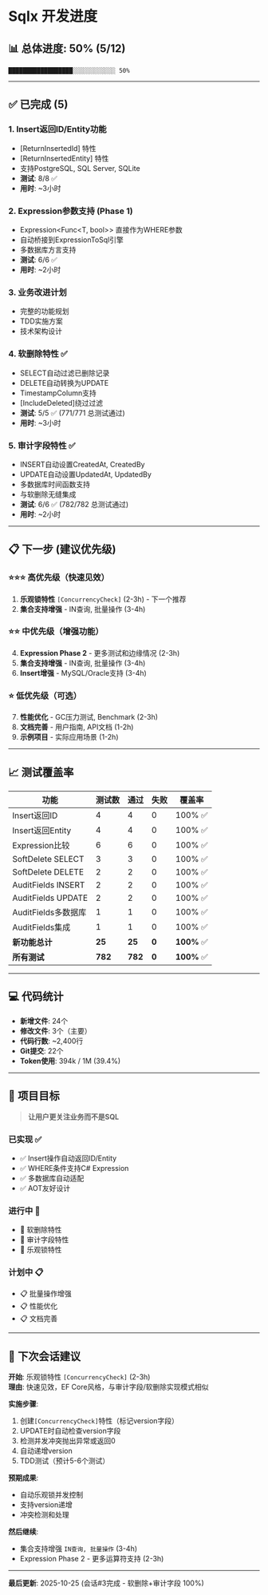 # Sqlx 开发进度

## 📊 总体进度: 50% (5/12)

```
██████████████████░░░░░░░░░░░░ 50%
```

---

## ✅ 已完成 (5)

### 1. Insert返回ID/Entity功能
- [ReturnInsertedId] 特性
- [ReturnInsertedEntity] 特性
- 支持PostgreSQL, SQL Server, SQLite
- **测试**: 8/8 ✅
- **用时**: ~3小时

### 2. Expression参数支持 (Phase 1)
- Expression<Func<T, bool>> 直接作为WHERE参数
- 自动桥接到ExpressionToSql引擎
- 多数据库方言支持
- **测试**: 6/6 ✅
- **用时**: ~2小时

### 3. 业务改进计划
- 完整的功能规划
- TDD实施方案
- 技术架构设计

### 4. 软删除特性 ✅
- SELECT自动过滤已删除记录
- DELETE自动转换为UPDATE
- TimestampColumn支持
- [IncludeDeleted]绕过过滤
- **测试**: 5/5 ✅ (771/771 总测试通过)
- **用时**: ~3小时

### 5. 审计字段特性 ✅
- INSERT自动设置CreatedAt, CreatedBy
- UPDATE自动设置UpdatedAt, UpdatedBy
- 多数据库时间函数支持
- 与软删除无缝集成
- **测试**: 6/6 ✅ (782/782 总测试通过)
- **用时**: ~2小时

---

## 📋 下一步 (建议优先级)

### ⭐⭐⭐ 高优先级（快速见效）
1. **乐观锁特性** `[ConcurrencyCheck]` (2-3h) - 下一个推荐
2. **集合支持增强** - IN查询, 批量操作 (3-4h)

### ⭐⭐ 中优先级（增强功能）
4. **Expression Phase 2** - 更多测试和边缘情况 (2-3h)
5. **集合支持增强** - IN查询, 批量操作 (3-4h)
6. **Insert增强** - MySQL/Oracle支持 (3-4h)

### ⭐ 低优先级（可选）
7. **性能优化** - GC压力测试, Benchmark (2-3h)
8. **文档完善** - 用户指南, API文档 (1-2h)
9. **示例项目** - 实际应用场景 (1-2h)

---

## 📈 测试覆盖率

| 功能 | 测试数 | 通过 | 失败 | 覆盖率 |
|------|--------|------|------|---------|
| Insert返回ID | 4 | 4 | 0 | 100% ✅ |
| Insert返回Entity | 4 | 4 | 0 | 100% ✅ |
| Expression比较 | 6 | 6 | 0 | 100% ✅ |
| SoftDelete SELECT | 3 | 3 | 0 | 100% ✅ |
| SoftDelete DELETE | 2 | 2 | 0 | 100% ✅ |
| AuditFields INSERT | 2 | 2 | 0 | 100% ✅ |
| AuditFields UPDATE | 2 | 2 | 0 | 100% ✅ |
| AuditFields多数据库 | 1 | 1 | 0 | 100% ✅ |
| AuditFields集成 | 1 | 1 | 0 | 100% ✅ |
| **新功能总计** | **25** | **25** | **0** | **100%** ✅ |
| **所有测试** | **782** | **782** | **0** | **100%** ✅ |

---

## 💻 代码统计

- **新增文件**: 24个
- **修改文件**: 3个（主要）  
- **代码行数**: ~2,400行
- **Git提交**: 22个
- **Token使用**: 394k / 1M (39.4%)

---

## 🎯 项目目标

> **让用户更关注业务而不是SQL**

### 已实现 ✅
- ✅ Insert操作自动返回ID/Entity
- ✅ WHERE条件支持C# Expression
- ✅ 多数据库自动适配
- ✅ AOT友好设计

### 进行中 🔄
- 🔄 软删除特性
- 🔄 审计字段特性
- 🔄 乐观锁特性

### 计划中 📋
- 📋 批量操作增强
- 📋 性能优化
- 📋 文档完善

---

## 🚀 下次会话建议

**开始**: 乐观锁特性 `[ConcurrencyCheck]` (2-3h)  
**理由**: 快速见效，EF Core风格，与审计字段/软删除实现模式相似

**实施步骤**:
1. 创建`[ConcurrencyCheck]`特性（标记version字段）
2. UPDATE时自动检查version字段
3. 检测并发冲突抛出异常或返回0
4. 自动递增version
5. TDD测试（预计5-6个测试）

**预期成果**:
- 自动乐观锁并发控制
- 支持version递增
- 冲突检测和处理

**然后继续**:
- 集合支持增强 `IN查询, 批量操作` (3-4h)
- Expression Phase 2 - 更多运算符支持 (2-3h)

---

**最后更新**: 2025-10-25 (会话#3完成 - 软删除+审计字段 100%)


